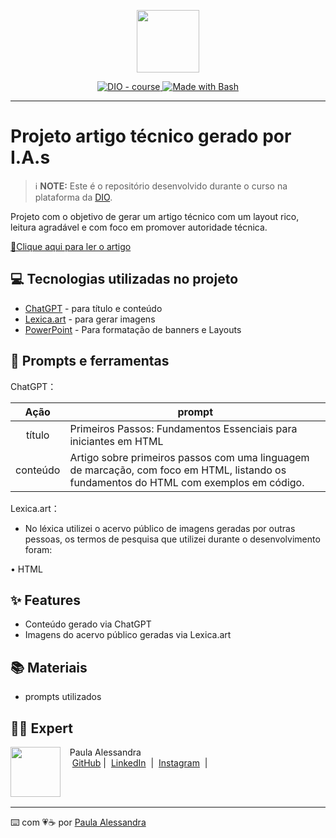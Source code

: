 <p align="center">
    <img width="100" src=".github/assets/banner.png">
</p>


<p align="center">
  <a href="https://dio.me/"><img src="https://img.shields.io/badge/DIO-Course-28DA77?logo=youtube" alt="DIO - course">
  </a>
  <a href="https://www.gnu.org/software/bash/" title="Go to Bash homepage"><img src="https://img.shields.io/badge/Prompt-Project-blue?logo=gnu-bash&amp;logoColor=white" alt="Made with Bash">
  </a>
</p>

-------


# Projeto artigo técnico gerado por I.A.s

 > ℹ️ **NOTE:** Este é o repositório desenvolvido durante o curso na plataforma da [DIO](https://dio.me).

Projeto com o objetivo de gerar um artigo técnico com um layout rico, leitura agradável e com foco em promover autoridade técnica.

<a href="https://web.dio.me/articles/primeiros-passos-fundamentos-essenciais-para-iniciantes-em-html?back=%2Farticles&page=1&order=oldest"> 📕Clique aqui para ler o artigo</a>

## 💻 Tecnologias utilizadas no projeto

- [ChatGPT](https://chat.openai.com/) - para título e conteúdo
- [Lexica.art](https://lexica.art/) - para gerar imagens
- [PowerPoint](https://www.microsoft.com/en/microsoft-365/powerpoint) - Para formatação de banners e Layouts

## 📄 Prompts e ferramentas


ChatGPT：

|   Ação   | prompt                                                                                                                                                                                                                                                                          |
| :------: | ------------------------------------------------------------------------------------------------------------------------------------------------------------------------------------------------------------------------------------------------------------------------------ |
|  título  | Primeiros Passos: Fundamentos Essenciais para iniciantes em HTML                                                                                                                                                                                                    |
| conteúdo | Artigo sobre primeiros passos com uma linguagem de marcação, com foco em HTML, listando os fundamentos do HTML com exemplos em código. |


Lexica.art：

- No léxica utilizei o acervo público de imagens geradas por outras pessoas, os termos de pesquisa que utilizei durante o desenvolvimento foram:


• HTML


## ✨ Features

- Conteúdo gerado via ChatGPT
- Imagens do acervo público geradas via Lexica.art

## 📚 Materiais

- prompts utilizados



## 👨‍💻 Expert

<p>
    <img 
      align=left 
      margin=10 
      width=80 
      src="https://avatars.githubusercontent.com/u/126213743?s=400&u=a86b7d3d557370f4ade95c40dcefac76585a3e0a&v=4"
    />
    <p>&nbsp&nbsp&nbspPaula Alessandra<br>
    &nbsp&nbsp&nbsp
    <a href="https://github.com/paulaalessandrars">
    GitHub</a>&nbsp;|&nbsp;
    <a href="https://www.linkedin.com/in/paula-alessandra-rodrigues-dos-santos-57586759/">LinkedIn</a>
&nbsp;|&nbsp;
    <a href="https://www.instagram.com/paulaalessandrars/">
    Instagram</a>
&nbsp;|&nbsp;</p>
</p>
<br/><br/>
<p>

---

⌨️ com 💗☕ por [Paula Alessandra](https://github.com/paulaalessandrars)

